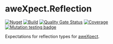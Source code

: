 # aweXpect.Reflection

[![Nuget](https://img.shields.io/nuget/v/aweXpect.Reflection)](https://www.nuget.org/packages/aweXpect.Reflection)
[![Build](https://github.com/aweXpect/aweXpect.Reflection/actions/workflows/build.yml/badge.svg)](https://github.com/aweXpect/aweXpect.Reflection/actions/workflows/build.yml)
[![Quality Gate Status](https://sonarcloud.io/api/project_badges/measure?project=aweXpect_aweXpect.Reflection&metric=alert_status)](https://sonarcloud.io/summary/new_code?id=aweXpect_aweXpect.Reflection)
[![Coverage](https://sonarcloud.io/api/project_badges/measure?project=aweXpect_aweXpect.Reflection&metric=coverage)](https://sonarcloud.io/summary/overall?id=aweXpect_aweXpect.Reflection)
[![Mutation testing badge](https://img.shields.io/endpoint?style=flat&url=https%3A%2F%2Fbadge-api.stryker-mutator.io%2Fgithub.com%2FaweXpect%2FaweXpect.Reflection%2Fmain)](https://dashboard.stryker-mutator.io/reports/github.com/aweXpect/aweXpect.Reflection/main)

Expectations for reflection types for [aweXpect](https://github.com/aweXpect/aweXpect).

